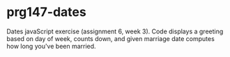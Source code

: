 # prg147-dates
Dates javaScript exercise (assignment 6, week 3). Code displays a greeting based on day of week, counts down, and given marriage date computes how long you've been married.
